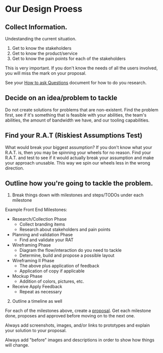 # Our Design Proess

## Collect Information.

Undestanding the current situation.

1. Get to know the stakeholders
2. Get to know the product/service
3. Get to know the pain points for each of the stakeholders

This is very important. If you don't know the needs of all the users involved, you will miss the mark on your proposal.

See your [How to ask Questions](../Getting-Started/how_to_ask_questions.md) document for how to do you research.

## Decide on an idea/problem to tackle
Do not create solutions for problems that are non-existent. Find the problem first, see if it's something that is feasible with your abilities, the team's abilities, the amount of bandwidth we have, and our tooling capabilities.

## Find your R.A.T (Riskiest Assumptions Test)
What would break your biggest assumption? If you don't know what your R.A.T. is, then you may be spinning your wheels for no reason. Find your R.A.T. and test to see if it would actually break your assumption and make your approach unusable. This way we spin our wheels less in the wrong direction.

## Outline how you're going to tackle the problem.
1. Break things down with milestones and steps/TODOs under each milestone

Example Front End Milestones:
- Research/Collection Phase
  - Collect branding items
  - Research about stakeholders and pain points
- Planning and validation Phase
  - Find and validate your RAT
- Wireframing Phase
  - Diagram the flow/interaction do you need to tackle
  - Determine, build and propose a possible layout
- Wireframing II Phase
  - The above plus application of feedback
  - Application of copy if applicable
- Mockup Phase
  - Addition of colors, pictures, etc.
- Receive Apply Feedback
  - Repeat as necessary

2. Outline a timeline as well

For each of the milestones above, create a [proposal](../Getting-Started/06_How_to_Submit_Proposals.md). Get each milestone done, proposes and approved before moving on to the next one.

Always add screenshots, images, and/or links to prototypes and explain your solution to your proposal.

Always add "before" images and descriptions in order to show how things will change.